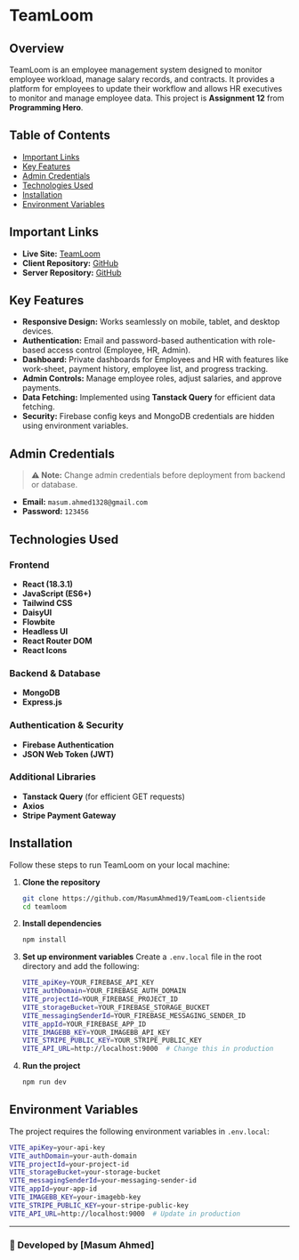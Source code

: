 <!-- # **TeamLoom**  

## **Overview**  
This project is an employee management system designed to monitor employee workload, manage salary records, and contracts. It provides a platform for employees to update their workflow, and for HR executives to monitor and manage employee data.This is an assignment 12 given by programming hero.

**Important Links** 
- [Live Link](https://teamloom-a1022.web.app)  
- [Client Repo](https://github.com/MasumAhmed19/TeamLoom-clientside)  
- [Server Repo](https://github.com/MasumAhmed19/TeamLoom-serverside)  


## **Key Features**  
- **Responsive Design:** The website is fully responsive, ensuring a seamless experience across mobile, tablet, and desktop devices.

- **Authentication:** Email and password-based authentication with role-based access control (Employee, HR, Admin).

- **Dashboard** Private dashboards for Employees and HR with features like work-sheet, payment history, employee list, and progress tracking.

- **Admin Controls** Admin can manage employee roles, adjust salaries, and approve payments.

- **Data Fetching:** Implemented using Tanstack Query for GET requests.

- **Environment Variables:** Firebase config keys and MongoDB credentials are hidden using environment variables.


## **Admin Credentials**  
- **Email:** masum.ahmed1328@gmail.com
- **Password:** 123456

## **Technologies Used**
- **Frontend:** React  
- **JavaScript:** ES6+  
- **Styling:** Tailwind CSS, DaisyUI, Flowbite, Headless UI
- **Authentication:** Firebase  
- **Backend & Database:** MongoDB & Express.js  
- **Security:** JSON Web Token  
- **Routing:** React Router DOM  


 -->

# TeamLoom

## Overview
TeamLoom is an employee management system designed to monitor employee workload, manage salary records, and contracts. It provides a platform for employees to update their workflow and allows HR executives to monitor and manage employee data. This project is **Assignment 12** from **Programming Hero**.

## Table of Contents
- [Important Links](#important-links)
- [Key Features](#key-features)
- [Admin Credentials](#admin-credentials)
- [Technologies Used](#technologies-used)
- [Installation](#installation)
- [Environment Variables](#environment-variables)
<!-- - [Screenshots](#screenshots) -->


## Important Links
- **Live Site:** [TeamLoom](https://teamloom-a1022.web.app/)
- **Client Repository:** [GitHub](https://github.com/MasumAhmed19/TeamLoom-clientside)
- **Server Repository:** [GitHub](https://github.com/MasumAhmed19/TeamLoom-serverside)

## Key Features
- **Responsive Design:** Works seamlessly on mobile, tablet, and desktop devices.
- **Authentication:** Email and password-based authentication with role-based access control (Employee, HR, Admin).
- **Dashboard:** Private dashboards for Employees and HR with features like work-sheet, payment history, employee list, and progress tracking.
- **Admin Controls:** Manage employee roles, adjust salaries, and approve payments.
- **Data Fetching:** Implemented using **Tanstack Query** for efficient data fetching.
- **Security:** Firebase config keys and MongoDB credentials are hidden using environment variables.

## Admin Credentials
> **⚠️ Note:** Change admin credentials before deployment from backend or database.

- **Email:** `masum.ahmed1328@gmail.com`
- **Password:** `123456`

## Technologies Used
### Frontend
- **React (18.3.1)**
- **JavaScript (ES6+)**
- **Tailwind CSS**
- **DaisyUI**
- **Flowbite**
- **Headless UI**
- **React Router DOM**
- **React Icons**

### Backend & Database
- **MongoDB**
- **Express.js**

### Authentication & Security
- **Firebase Authentication**
- **JSON Web Token (JWT)**

### Additional Libraries
- **Tanstack Query** (for efficient GET requests)
- **Axios**
- **Stripe Payment Gateway**

## Installation
Follow these steps to run TeamLoom on your local machine:

1. **Clone the repository**
   ```sh
   git clone https://github.com/MasumAhmed19/TeamLoom-clientside
   cd teamloom
   ```

2. **Install dependencies**
   ```sh
   npm install
   ```

3. **Set up environment variables**
   Create a `.env.local` file in the root directory and add the following:

   ```sh
   VITE_apiKey=YOUR_FIREBASE_API_KEY
   VITE_authDomain=YOUR_FIREBASE_AUTH_DOMAIN
   VITE_projectId=YOUR_FIREBASE_PROJECT_ID
   VITE_storageBucket=YOUR_FIREBASE_STORAGE_BUCKET
   VITE_messagingSenderId=YOUR_FIREBASE_MESSAGING_SENDER_ID
   VITE_appId=YOUR_FIREBASE_APP_ID
   VITE_IMAGEBB_KEY=YOUR_IMAGEBB_API_KEY
   VITE_STRIPE_PUBLIC_KEY=YOUR_STRIPE_PUBLIC_KEY
   VITE_API_URL=http://localhost:9000  # Change this in production
   ```

4. **Run the project**
   ```sh
   npm run dev
   ```

## Environment Variables
The project requires the following environment variables in `.env.local`:

```sh
VITE_apiKey=your-api-key
VITE_authDomain=your-auth-domain
VITE_projectId=your-project-id
VITE_storageBucket=your-storage-bucket
VITE_messagingSenderId=your-messaging-sender-id
VITE_appId=your-app-id
VITE_IMAGEBB_KEY=your-imagebb-key
VITE_STRIPE_PUBLIC_KEY=your-stripe-public-key
VITE_API_URL=http://localhost:9000  # Update in production
```

<!-- ## Screenshots
Add screenshots of the project here. Example:

![TeamLoom Dashboard](screenshot1.png)

![Employee Management Page](screenshot2.png) -->

---

### 🚀 Developed by [Masum Ahmed]